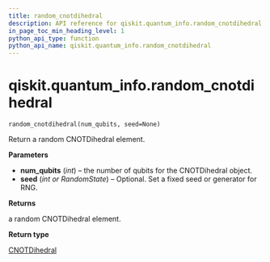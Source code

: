 ```yaml
---
title: random_cnotdihedral
description: API reference for qiskit.quantum_info.random_cnotdihedral
in_page_toc_min_heading_level: 1
python_api_type: function
python_api_name: qiskit.quantum_info.random_cnotdihedral
---
```


# qiskit.quantum\_info.random\_cnotdihedral

<span id="qiskit.quantum_info.random_cnotdihedral" />

`random_cnotdihedral(num_qubits, seed=None)`

Return a random CNOTDihedral element.

**Parameters**

*   **num\_qubits** (*int*) – the number of qubits for the CNOTDihedral object.
*   **seed** (*int or RandomState*) – Optional. Set a fixed seed or generator for RNG.

**Returns**

a random CNOTDihedral element.

**Return type**

[CNOTDihedral](qiskit.quantum_info.CNOTDihedral "qiskit.quantum_info.CNOTDihedral")

